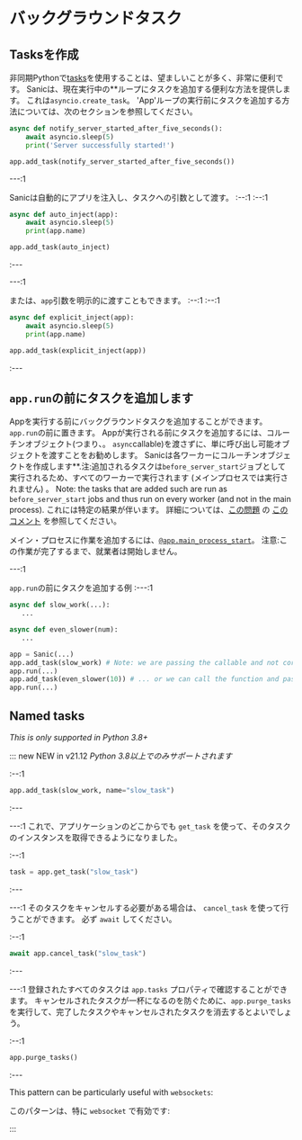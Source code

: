 # バックグラウンドタスク

## Tasksを作成
非同期Pythonで[tasks](https://docs.python.org/3/library/asyncio-task.html#asyncio.create_task)を使用することは、望ましいことが多く、非常に便利です。 Sanicは、現在実行中の**ループにタスクを追加する便利な方法を提供します。 これは`asyncio.create_task`。 'App'ループの実行前にタスクを追加する方法については、次のセクションを参照してください。

```python
async def notify_server_started_after_five_seconds():
    await asyncio.sleep(5)
    print('Server successfully started!')

app.add_task(notify_server_started_after_five_seconds())
```

---:1

Sanicは自動的にアプリを注入し、タスクへの引数として渡す。 :--:1 :--:1
```python
async def auto_inject(app):
    await asyncio.sleep(5)
    print(app.name)

app.add_task(auto_inject)
```
:---

---:1

または、`app`引数を明示的に渡すこともできます。 :--:1 :--:1
```python
async def explicit_inject(app):
    await asyncio.sleep(5)
    print(app.name)

app.add_task(explicit_inject(app))
```
:---

## `app.run`の前にタスクを追加します

Appを実行する前にバックグラウンドタスクを追加することができます。 `app.run`の前に置きます。 Appが実行される前にタスクを追加するには、コルーチンオブジェクト(つまり、。 `async`callable)を渡さずに、単に呼び出し可能オブジェクトを渡すことをお勧めします。 Sanicは各ワーカーにコルーチンオブジェクトを作成します**.注:追加されるタスクは`before_server_start`ジョブとして実行されるため、すべてのワーカーで実行されます (メインプロセスでは実行されません) 。 Note: the tasks that are added such are run as `before_server_start` jobs and thus run on every worker (and not in the main process). これには特定の結果が伴います。 詳細については、[この問題](https://github.com/sanic-org/sanic/issues/2139) の [このコメント](https://github.com/sanic-org/sanic/issues/2139#issuecomment-868993668) を参照してください。

メイン・プロセスに作業を追加するには、[`@app.main_process_start`](./listeners.md)。 注意:この作業が完了するまで、就業者は開始しません。

---:1

`app.run`の前にタスクを追加する例 :---:1
```python
async def slow_work(...):
   ...

async def even_slower(num):
   ...

app = Sanic(...)
app.add_task(slow_work) # Note: we are passing the callable and not coroutine object `slow_work(...)`
app.run(...)
app.add_task(even_slower(10)) # ... or we can call the function and pass the coroutine.
app.run(...)
```

## Named tasks

_This is only supported in Python 3.8+_

::: new NEW in v21.12 _Python 3.8以上でのみサポートされます_

:--:1
```python
app.add_task(slow_work, name="slow_task")
```
:---

---:1 これで、アプリケーションのどこからでも `get_task` を使って、そのタスクのインスタンスを取得できるようになりました。

:--:1
```python
task = app.get_task("slow_task")
```
:---

---:1 そのタスクをキャンセルする必要がある場合は、 `cancel_task` を使って行うことができます。 必ず `await` してください。

:--:1
```python
await app.cancel_task("slow_task")
```
:---

---:1 登録されたすべてのタスクは `app.tasks` プロパティで確認することができます。 キャンセルされたタスクが一杯になるのを防ぐために、`app.purge_tasks`を実行して、完了したタスクやキャンセルされたタスクを消去するとよいでしょう。

:--:1
```python
app.purge_tasks()
```
:---

This pattern can be particularly useful with `websockets`:

このパターンは、特に `websocket` で有効です:

:::
